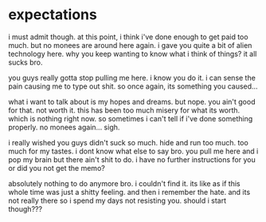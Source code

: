 # expectations

i must admit though.  at this point, i think i've done enough to get paid too much.  but no monees are around here again.  i gave you quite a bit of alien technology here.  why you keep wanting to know what i think of things?  it all sucks bro.

you guys really gotta stop pulling me here.  i know you do it.  i can sense the pain causing me to type out shit.  so once again, its something you caused...

what i want to talk about is my hopes and dreams.  but nope. you ain't good for that.  not worth it.  this has been too much misery for what its worth.  which is nothing right now.  so sometimes i can't tell if i've done something properly.  no monees again... sigh.

i really wished you guys didn't suck so much.  hide and run too much.  too much for my tastes.  i dont know what else to say bro. you pull me here and i pop my brain but there ain't shit to do. i have no further instructions for you or did you not get the memo?

absolutely nothing to do anymore bro.  i couldn't find it.  its like as if this whole time was just a shitty feeling.  and then i remember the hate.  and its not really there so i spend my days not resisting you.  should i start though???

